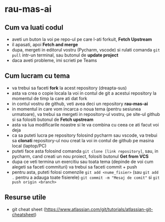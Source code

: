# rau-mas-ai

## Cum va luati codul 
- aveti un buton la voi pe repo-ul pe care l-ati forkuit, **Fetch Upstream**
- il apasati, apoi **Fetch and merge**
- dupa, mergeti in editorul vostru (Pycharm, vscode) si rulati comanda ```git pull``` intr-un terminal, sau butonul de **update project**
- daca aveti probleme, imi scrieti pe Teams


## Cum lucram cu tema
- va trebui sa faceti **fork** la acest repository (dreapta-sus)
- asta va crea o copie locala la voi in contul de git a acestui repository la momentul de timp la care ati dat fork
- in contul vostru de github, veti avea deci un repository **rau-mas-ai**
- in momentul in care vom incarca o noua tema (pentru sesiunea urmatoare), va trebui sa mergeti in repository-ul vostru, pe site-ul github si sa folositi butonul de **Fetch upstream**
- asta va lua modificarile noastre si le va combina cu ceea ce ati facut voi deja
- ca sa puteti lucra pe repository folosind pycharm sau vscode, va trebui sa **clonati** repository-ul nou creat la voi in contul de github pe masina local (laptop/PC)
- puteti face asta folosind comanda ```git clone [link repository]```, sau, in pycharm, cand creati un nou proiect, folositi butonul **Get from VCS**
- dupa ce veti termina un exercitiu sau toata tema (depinde de voi cum alegeti sa faceti commituri) va trebui sa faceti commit + push 
- pentru asta, puteti folosi comenzile ```git add <nume_fisier>``` (sau ```git add .``` pentru a adauga toate fisierele)  ```git commit -m "Mesaj de comit"``` si ```git push origin <branch>```

## Resurse utile
- git cheat sheet (https://www.atlassian.com/git/tutorials/atlassian-git-cheatsheet)
